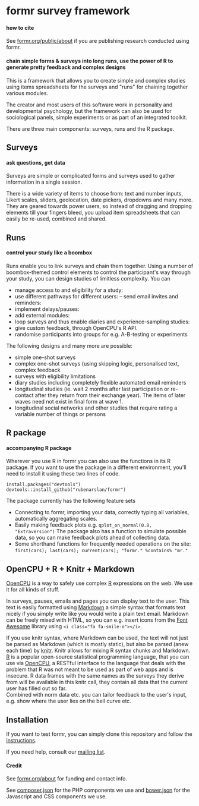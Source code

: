 # formr survey framework
#### how to cite
See [formr.org/public/about](https://formr.org/public/about) if you are publishing research conducted using formr.

#### chain simple forms & surveys into long runs, use the power of R to generate pretty feedback and complex designs

This is a framework that allows you to create simple and complex studies using items spreadsheets for the surveys and "runs" for chaining together various modules. 

The creator and most users of this software work in personality and developmental psychology, but the framework can also be used for sociological panels, simple experiments or as part of an integrated toolkit.

There are three main components: surveys, runs and the R package.

## Surveys
#### ask questions, get data
Surveys are simple or complicated forms and surveys used to gather information in a single session.

There is a wide variety of items to choose from: text and number inputs, Likert scales, sliders, geolocation, date pickers, dropdowns and many more. They are geared towards power users, so instead of dragging and dropping elements till your fingers bleed, you upload item spreadsheets that can easily be re-used, combined and shared.

## Runs
#### control your study like a boombox
Runs enable you to link surveys and chain them together. Using a number of boombox-themed control elements to control the participant's way through your study, you can design studies of limitless complexity. You can

- manage access to and eligibility for a study:
- use different pathways for different users:
– send email invites and reminders:
- implement delays/pauses:
- add external modules:
- loop surveys and thus enable diaries and experience-sampling studies:
- give custom feedback, through OpenCPU's R API.
- randomise participants into groups for e.g. A-B-testing or experiments

The following designs and many more are possible:

- simple one-shot surveys
- complex one-shot surveys (using skipping logic, personalised text, complex feedback
- surveys with eligibility limitations
- diary studies including completely flexible automated email reminders
- longitudinal studies (ie. wait 2 months after last participation or re-contact after they return from their exchange year). The items of later waves need not exist in final form at wave 1.
- longitudinal social networks and other studies that require rating a variable number of things or persons


## R package
#### accompanying R package

Wherever you use R in formr you can also use the functions in its R package. If you want to use the package in a different environment, you'll need to install it using these two lines of code.

	install.packages("devtools")
	devtools::install_github("rubenarslan/formr")

The package currently has the following feature sets

- Connecting to formr, importing your data, correctly typing all variables, automatically aggregating scales.
- Easily making feedback plots e.g. 
  `qplot_on_normal(0.8, "Extraversion")`
  The package also has a function to simulate possible data, so you can make feedback plots ahead of collecting data.
- Some shorthand functions for frequently needed operations on the site:
  `first(cars); last(cars); current(cars); "formr." %contains% "mr."`
	

## OpenCPU + R + Knitr + Markdown
[OpenCPU](https://public.opencpu.org/pages/) is a way to safely use complex [R](http://www.r-project.org/) expressions on the web. We use it for all kinds of stuff.

In surveys, pauses, emails and pages you can display text to the user. This text is easily formatted using [Markdown](http://daringfireball.net/projects/markdown/) a simple syntax that formats text nicely if you simply write like you would write a plain text email. Markdown can be freely mixed with HTML, so you can e.g. insert icons from the [Font Awesome](http://fontawesome.io/icons/) library using `<i class="fa fa-smile-o"></i>`.

If you use knitr syntax, where Markdown can be used, the text will not just be parsed as Markdown (which is mostly static), but also be parsed (anew each time) by [knitr](http://yihui.name/knitr/). Knitr allows for mixing R syntax chunks and Markdown.  
[R](http://www.r-project.org/) is a popular open-source statistical programming language, that you can use via [OpenCPU](https://www.opencpu.org/), a RESTful interface to the language that deals with the problem that R was not meant to be used as part of web apps and is insecure. R data frames with the same names as the surveys they derive from will be available in this knitr call, they contain all data that the current user has filled out so far.  
Combined with norm data etc. you can tailor feedback to the user's input, e.g. show where the user lies on the bell curve etc.

## Installation

If you want to test formr, you can simply clone this repository and follow the [instructions](https://github.com/rubenarslan/formr.org/blob/master/documentation/install.md).

If you need help, consult our [mailing list](https://groups.google.com/forum/#!forum/formr).

#### Credit
See [formr.org/about](https://formr.org/about) for funding and contact info.

See [composer.json](https://github.com/rubenarslan/formr.org/blob/master/composer.json) for the PHP components we use and
[bower.json](https://github.com/rubenarslan/formr.org/blob/master/webroot/assets/bower.json) for the Javascript and CSS components we use.